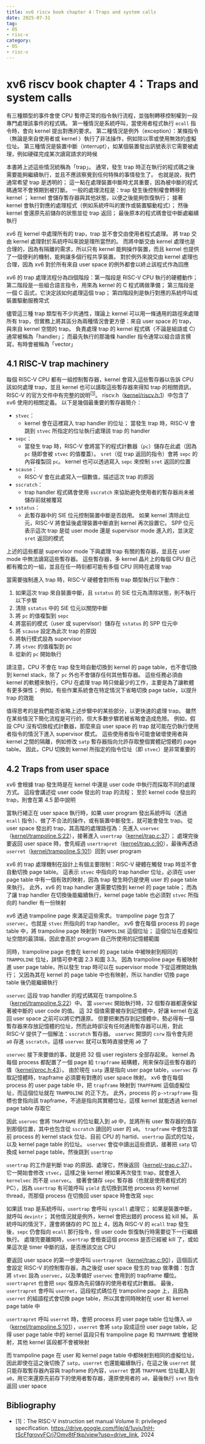 ```yaml
---
title: xv6 riscv book chapter 4：Traps and system calls
date: 2025-07-31
tag: 
- OS
- risc-v
category: 
- OS
- risc-v
---
```


# xv6 riscv book chapter 4：Traps and system calls

有三種類型的事件會使 CPU 暫停正常的指令執行流程，並強制轉移控制權到一段專門處理該事件的程式碼。 第一種情況是系統呼叫，當使用者程式執行 `ecall` 指令時，會向 kernel 提出對應的要求。 第二種情況是例外（exception）：某條指令（無論是來自使用者或 kernel ）執行了非法操作，例如除以零或使用無效的虛擬位址。 第三種情況是裝置中斷（interrupt），如某個裝置發出訊號表示它需要被處理，例如硬碟完成某次讀寫請求的時候

本書將上述這些情況統稱為「trap」。 通常，發生 trap 時正在執行的程式碼之後需要能夠繼續執行，並且不應該察覺到任何特殊的事情發生了。 也就是說，我們通常希望 trap 是透明的； 這一點在處理裝置中斷時尤其重要，因為被中斷的程式碼通常不會預期到被打斷。 一般的處理流程是：trap 發生後控制權會轉移到 kernel ；  kernel 會儲存暫存器與其他狀態，以便之後能夠恢復執行； 接著 kernel 會執行對應的處理程式（例如系統呼叫的實作或裝置驅動程式）； 然後 kernel 會還原先前儲存的狀態並從 trap 返回； 最後原本的程式碼會從中斷處繼續執行

xv6 在 kernel 中處理所有的 trap，trap 並不會交由使用者程式處理。 將 trap 交由 kernel 處理對於系統呼叫來說是理所當然的。 而將中斷交由 kernel 處理也是合理的，因為有隔離的需求，所以只有 kernel 能夠操作裝置，而且 kernel 也提供了一個便利的機制，能夠讓多個行程共享裝置。 對於例外來說交由 kernel 處理也合理，因為 xv6 對於所有來自 user space 的例外都會以終止該程式作為回應

xv6 的 trap 處理流程分為四個階段：第一階段是 RISC-V CPU 執行的硬體動作； 第二階段是一些組合語言指令，用來為 kernel 的 C 程式碼做準備； 第三階段是一個 C 函式，它決定該如何處理這個 trap； 第四階段則是執行對應的系統呼叫或裝置驅動服務常式

儘管這三種 trap 類型有不少共通性，理論上 kernel 可以用一條通用的路徑來處理所有 trap，但實務上將其區分為兩種情況會更方便：來自 user space 的 trap，與來自 kernel 空間的 trap。 負責處理 trap 的 kernel 程式碼（不論是組語或 C）通常被稱為「handler」； 而最先執行的那幾條 handler 指令通常以組合語言撰寫，有時會被稱為「vector」

## 4.1 RISC-V trap machinery

每個 RISC-V CPU 都有一組控制暫存器，kernel 會寫入這些暫存器以告訴 CPU 該如何處理 trap，並且 kernel 也可以讀取這些暫存器來得知 trap 的相關資訊，RISC-V 的官方文件中有完整的說明<sup>[[1]](#1)</sup>。 riscv.h（[kernel/riscv.h:1](https://github.com/mit-pdos/xv6-riscv/blob/riscv//kernel/riscv.h#L1)）中包含了 xv6 使用的相關定義。 以下是幾個最重要的暫存器簡介：

- `stvec`：  
  -  kernel 會在這裡寫入 trap handler 的位址； 當發生 trap 時，RISC-V 會跳到 `stvec` 所指定的位址執行處理該 trap 的 handler
- `sepc`：  
  - 當發生 trap 時，RISC-V 會將當下的程式計數器（`pc`）儲存在此處（因為 `pc` 隨即會被 `stvec` 的值覆蓋）。 `sret`（從 trap 返回的指令）會將 `sepc` 的內容複製回 `pc`。 kernel 也可以透過寫入 `sepc` 來控制 `sret` 返回的位置
- `scause`：  
  - RISC-V 會在此處寫入一個數值，描述這次 trap 的原因
- `sscratch`：  
  - trap handler 程式碼會使用 `sscratch` 來協助避免使用者的暫存器尚未被儲存前就被覆寫
- `sstatus`：  
  - 此暫存器中的 SIE 位元控制裝置中斷是否啟用。 如果 kernel 清除此位元，RISC-V 將會延後處理裝置中斷直到 kernel 再次設置它。 SPP 位元表示這次 trap 是從 user mode 還是 supervisor mode 進入的，並決定 `sret` 返回的模式

上述的這些都是 supervisor mode 下與處理 trap 有關的暫存器，並且在 user mode 中無法讀寫這些暫存器。 這些暫存器，多 kernel 晶片上的每個 CPU 自己都有獨立的一組，並且在任一時刻都可能有多個 CPU 同時在處理 trap

當需要強制進入 trap 時，RISC-V 硬體會對所有 trap 類型執行以下動作：

1. 如果這次 trap 來自裝置中斷，且 `sstatus` 的 SIE 位元為清除狀態，則不執行以下步驟
2. 清除 `sstatus` 中的 SIE 位元以關閉中斷
3. 將 `pc` 的值複製到 `sepc`
4. 將當前的模式（user 或 supervisor）儲存在 `sstatus` 的 SPP 位元中
5. 將 `scause` 設定為此次 trap 的原因
6. 將執行模式設為 supervisor
7. 將 `stvec` 的值複製到 pc
8. 從新的 `pc` 開始執行

請注意，CPU 不會在 trap 發生時自動切換到 kernel 的 page table，也不會切換到 kernel stack，除了 `pc` 外也不會儲存任何其他暫存器。 這些任務必須由 kernel 的軟體來執行，CPU 在處理 trap 時只做最少的工作，主要是為了讓軟體有更多彈性； 例如，有些作業系統會在特定情況下省略切換 page table，以提升 trap 的效能

值得思考的是我們能否省略上述步驟中的某些部分，以更快速的處理 trap。 雖然在某些情況下簡化流程是可行的，但大多數步驟若被省略會造成危險。 例如，假設 CPU 沒有切換程式計數器，那麼來自 user space 的 trap 就可能在仍執行使用者指令的情況下進入 supervisor 模式。 這些使用者指令可能會破壞使用者與 kernel 之間的隔離，例如修改 `satp` 暫存器指向允許存取整個實體記憶體的 page table。 因此，CPU 切換到 kernel 所指定的指令位址（即 `stvec`）是非常重要的

## 4.2 Traps from user space

xv6 會根據 trap 發生時是在 kernel 中還是 user code 中執行而採取不同的處理方式。 這段會講述從 user code 發出的 trap 的流程； 至於 kernel code 發出的 trap，則會在第 4.5 節中說明

當執行緒正在 user space 執行時，如果 user program 發出系統呼叫（透過 `ecall` 指令）、做了不合法的操作，或有裝置中斷發生，就可能會發生 trap。 從 user space 發出的 trap，其高階的處理路徑為：先進入 `uservec`（[kernel/trampoline.S:22](https://github.com/mit-pdos/xv6-riscv/blob/riscv//kernel/trampoline.S#L22)），接著進入 `usertrap`（[kernel/trap.c:37](https://github.com/mit-pdos/xv6-riscv/blob/riscv//kernel/trap.c#L37)）； 處理完後要返回 user space 時，會先經過 `usertrapret`（[kernel/trap.c:90](https://github.com/mit-pdos/xv6-riscv/blob/riscv//kernel/trap.c#L90)），最後再透過 `userret`（[kernel/trampoline.S:101](https://github.com/mit-pdos/xv6-riscv/blob/riscv//kernel/trampoline.S#L101)）回到 user program

xv6 的 trap 處理機制在設計上有個主要限制：RISC-V 硬體在觸發 trap 時並不會自動切換 page table。 這表示 `stvec` 中指向的 trap handler 位址，必須在 user page table 中有一個有效的映射，因為 trap 發生時仍是使用 user 的 page table 來執行。 此外，xv6 的 trap handler 還需要切換到 kernel 的 page table； 而為了讓 trap handler 在切換後能繼續執行，kernel page table 也必須對 `stvec` 所指向的 handler 有一份映射

xv6 透過 trampoline page 來滿足這些需求。 trampoline page 包含了 `uservec`，也就是 `stvec` 所指向的 trap handler。 xv6 會在每個 process 的 page table 中，將 trampoline page 映射到 `TRAMPOLINE` 這個位址； 這個位址在虛擬位址空間的最頂端，因此會高於 program 自己所使用的記憶體範圍

同時，trampoline page 也會在 kernel 的 page table 中被映射到相同的 `TRAMPOLINE` 位址，詳情可參考圖 2.3 和圖 3.3。 因為 trampoline page 有被映射進 user page table，所以發生 trap 時可以在 supervisor mode 下從這裡開始執行； 又因為其在 kernel 的 page table 中也有映射，所以 handler 切換 page table 後仍能繼續執行

`uservec` 這段 trap handler 的程式碼寫在 trampoline.S（[kernel/trampoline.S:22](https://github.com/mit-pdos/xv6-riscv/blob/riscv//kernel/trampoline.S#L22)）中。 當 `uservec` 開始執行時，32 個暫存器都還保留著被中斷的 user code 的值。 這 32 個值需要被存到記憶體中，好讓 kernel 在返回 user space 之前可以將它們還原。 但要把東西存到記憶體中，勢必得有一個暫存器來存放記憶體的位址，然而此時卻沒有任何通用暫存器可以用，對此 RISC-V 提供了一個解法：`sscratch` 暫存器。 `uservec` 開頭的 `csrw` 指令會先把 `a0` 存進 `sscratch`，這樣 `uservec` 就可以暫時直接使用 `a0` 了

`uservec` 接下來要做的事，就是把 32 個 user registers 全部存起來。 kernel 為每個 process 都配置了一個 page 給 `trapframe` 結構體，用來保存這些暫存器的值（[kernel/proc.h:43](https://github.com/mit-pdos/xv6-riscv/blob/riscv//kernel/proc.h#L43)）。 由於現在 `satp` 還是指向 user page table，`uservec` 存取記憶體時，trapframe 必須要有對應的 user space 映射。 xv6 會在每個 process 的 user page table 中，把 `trapframe` 映射到 `TRAPFRAME` 這個虛擬位址，而這個位址就在 `TRAMPOLINE` 的正下方。 此外，process 的 `p->trapframe` 指標也會指向該 trapframe，不過是指向其實體位址，這樣 kernel 就能透過 kernel page table 存取它

因此 `uservec` 會將 `TRAPFRAME` 的位址載入到 `a0` 中，並將所有 user 暫存器的值存到那個位置，其中也包含從 `sscratch` 讀回的 user 的 `a0`。 `trapframe` 中會包含當前 process 的 kernel stack 位址、目前 CPU 的 hartid、`usertrap` 函式的位址，以及 kernel page table 的位址。 `uservec` 會從中讀出這些資訊，接著把 `satp` 切換成 kernel page table，然後跳到 `usertrap`

`usertrap` 的工作是判斷 trap 的原因、處理它，然後返回（[kernel/-trap.c:37](https://github.com/mit-pdos/xv6-riscv/blob/riscv//kernel/trap.c#L37)）。 它一開始會修改 `stvec`，這樣之後 kernel 裡如果再次發生 trap，就會進入 `kernelvec` 而不是 `uservec`。 接著會儲存 `sepc` 暫存器（也就是使用者程式的 PC），因為 `usertrap` 有可能呼叫 `yield` 去切換到其他 process 的 kernel thread，而那個 process 在切換回 user space 時會改寫 `sepc`

如果該 trap 是系統呼叫，`usertrap` 會呼叫 `syscall` 處理它； 如果是裝置中斷，就呼叫 `devintr`； 其他情況就是例外，kernel 會把出錯的 process 給 kill 掉。 系統呼叫的情況下，還會將儲存的 PC 加上 4，因為 RISC-V 的 `ecall` trap 發生後，`sepc` 仍會指向 `ecall` 那行指令，但 user code 恢復執行時需要從下一行繼續執行。 處理完要離開時，`usertrap` 會檢查這個 process 是否已經被 kill 了，或如果這次是 timer 中斷的話，是否應該交出 CPU

要返回 user space 的第一步是呼叫 `usertrapret`（[kernel/trap.c:90](https://github.com/mit-pdos/xv6-riscv/blob/riscv//kernel/trap.c#L90)），這個函式會設定 RISC-V 的控制暫存器，為之後從 user space 發生的 trap 做準備：包含將 `stvec` 設為 `uservec`，以及準備好 `uservec` 會用到的 trapframe 欄位。 `usertrapret` 也會把 `sepc` 復原為先前儲存的使用者程式計數器。 最後，`usertrapret` 會呼叫 `userret`，這段程式碼位在 trampoline page 上，且因為 `userret` 的組語程式會切換 page table，所以其會同時映射在 user 和 kernel page table 中

`usertrapret` 呼叫 `userret` 時，會把 process 的 user page table 位址傳入 `a0`（[kernel/trampoline.S:101](https://github.com/mit-pdos/xv6-riscv/blob/riscv//kernel/trampoline.S#L101)），`userret` 會將 `satp` 設成這份 user page table，記得 user page table 中的 kernel 區段只有 trampoline page 和 `TRAPFRAME` 會被映射，其他 kernel 區段都不會被映射

而 trampoline page 在 user 和 kernel page table 中都映射到相同的虛擬位址，因此即使在這之後切換了 `satp`，`userret` 也還能繼續執行，在這之後 `userret` 就只能存取暫存器內容與 trapframe 的內容，`userret` 會將 `TRAPFRAME` 位址載入到 `a0`，用它來還原先前存下的使用者暫存器，還原使用者的 `a0`，最後執行 `sret` 指令返回 user space

## Bibliography

- <a id="1">[1]</a>：The RISC-V instruction set manual Volume II: privileged specification. https://drive.google.com/file/d/1uviu1nH-tScFfgrovvFCrj7Omv8tFtkp/view?usp=drive_link, 2024